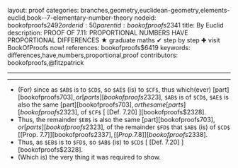 layout: proof
categories: branches,geometry,euclidean-geometry,elements-euclid,book--7-elementary-number-theory
nodeid: bookofproofs$2492
orderid: 50
parentid: bookofproofs$2341
title: By Euclid
description: PROOF OF 7.11: PROPORTIONAL NUMBERS HAVE PROPORTIONAL DIFFERENCES &#9733; graduate maths &#10004; step by step &#10010; visit BookOfProofs now!
references: bookofproofs$6419
keywords: differences,have,numbers,proportional,proof
contributors: bookofproofs,@fitzpatrick

---


---



* (For) since as `$AB$` is to `$CD$`, so `$AE$` (is) to `$CF$`, thus which(ever) [part][bookofproofs$703], or [parts][bookofproofs$2323], `$AB$` is of `$CD$`, `$AE$` is also the same [part][bookofproofs$703], or the same [parts][bookofproofs$2323], of `$CF$` [ [Def. 7.20] ][bookofproofs$2328].
* Thus, the remainder `$EB$` is also the same [part][bookofproofs$703], or [parts][bookofproofs$2323], of the remainder `$FD$` that `$AB$` (is) of `$CD$` [[Prop. 7.7]][bookofproofs$2337], [[Prop. 7.8]][bookofproofs$2338].
* Thus, as `$EB$` is to `$FD$`, so `$AB$` (is) to `$CD$` [ [Def. 7.20] ][bookofproofs$2328].
* (Which is) the very thing it was required to show.
